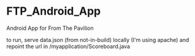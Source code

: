 FTP_Android_App
===============

Android App for From The Pavilion

to run, serve data.json (from not-in-build) locally (I'm using apache) and repoint the url in /myapplication/Scoreboard.java
